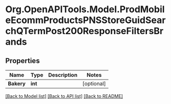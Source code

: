 # Org.OpenAPITools.Model.ProdMobileEcommProductsPNSStoreGuidSearchQTermPost200ResponseFiltersBrands

## Properties

Name | Type | Description | Notes
------------ | ------------- | ------------- | -------------
**Bakery** | **int** |  | [optional] 

[[Back to Model list]](../README.md#documentation-for-models) [[Back to API list]](../README.md#documentation-for-api-endpoints) [[Back to README]](../README.md)

